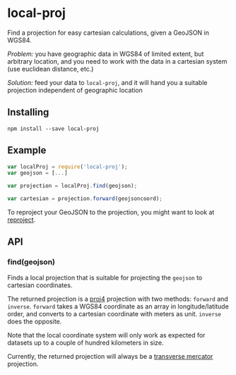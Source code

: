 # local-proj

Find a projection for easy cartesian calculations, given a GeoJSON in WGS84.

_Problem:_ you have geographic data in WGS84 of limited extent, but arbitrary location,
and you need to work with the data in a cartesian system (use euclidean distance, etc.)

_Solution:_ feed your data to `local-proj`, and it will hand you a suitable projection
independent of geographic location

## Installing

```
npm install --save local-proj
```

## Example

```javascript
var localProj = require('local-proj');
var geojson = [...]

var projection = localProj.find(geojson);

var cartesian = projection.forward(geojsoncoord);
```

To reproject your GeoJSON to the projection, you might want to look at
[reproject](https://github.com/perliedman/reproject).

## API

### find(geojson)

Finds a local projection that is suitable for projecting the `geojson` to cartesian
coordinates.

The returned projection is a [proj4](http://proj4js.org/) projection with two methods:
`forward` and `inverse`. `forward` takes a WGS84 coordinate as an array in longitude/latitude
order, and converts to a cartesian coordinate with meters as unit. `inverse` does the
opposite.

Note that the local coordinate system will only work as expected for datasets up to a couple
of hundred kilometers in size.

Currently, the returned projection will always be a [transverse mercator](https://en.wikipedia.org/wiki/Transverse_Mercator_projection) projection.
